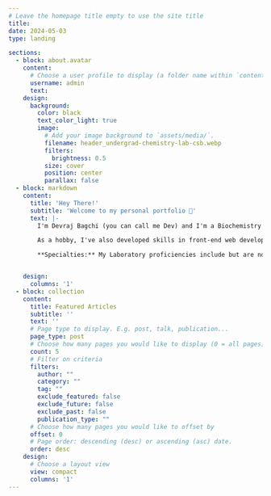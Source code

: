```yaml
---
# Leave the homepage title empty to use the site title
title:
date: 2024-05-03
type: landing

sections:
  - block: about.avatar
    content:
      # Choose a user profile to display (a folder name within `content/authors/`)
      username: admin
      text: 
    design:
      background:
        color: black
        text_color_light: true
        image:
          # Add your image background to `assets/media/`.
          filename: header_undergrad-chemistry-lab-csb.webp
          filters:
            brightness: 0.5
          size: cover
          position: center
          parallax: false
  - block: markdown
    content:
      title: 'Hey There!'
      subtitle: 'Welcome to my personal portfolio 👋'
      text: |-
        I'm Devraj Bagchi (you can call me Dev) and I'm a Biochemistry and Molecular Biology Honours student at Trent University. My academic interests lie deeply in Synthetic Organic Chemistry, specifically Carbonyl chemistry, which I explore both theoretically and through sample analysis via analytical instrumentation and data documentation critical for high-standard research.

        As a hobby, I've also developed skills in front-end web development and UI design, learning languages such as Go, HTML, CSS, and Python, which I enjoy applying to create and manage my own academic portfolio.

        **Specialties:** My Laboratory proficiencies include but are not limited to TLC, FT-IR, ¹H NMR, GC-MS, HPLC, IEC, SEC, and UV-Vis spectroscopy, biohazard handling, aspetic technique, etc.


    design:
      columns: '1'
  - block: collection
    content:
      title: Featured Articles
      subtitle: ''
      text: ''
      # Page type to display. E.g. post, talk, publication...
      page_type: post
      # Choose how many pages you would like to display (0 = all pages)
      count: 5
      # Filter on criteria
      filters:
        author: ""
        category: ""
        tag: ""
        exclude_featured: false
        exclude_future: false
        exclude_past: false
        publication_type: ""
      # Choose how many pages you would like to offset by
      offset: 0
      # Page order: descending (desc) or ascending (asc) date.
      order: desc
    design:
      # Choose a layout view
      view: compact
      columns: '1'
---
```

